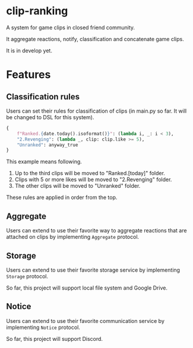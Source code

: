 # clip-ranking

A system for game clips in closed friend community.

It aggregate reactions, notify, classification and concatenate game clips.

It is in develop yet.

# Features

## Classification rules

Users can set their rules for classification of clips (in main.py so far. It will be changed to DSL for this system).

```py
{
    f"Ranked.{date.today().isoformat()}": (lambda i, _: i < 3),
    "2.Revenging": (lambda _, clip: clip.like >= 5),
    "Unranked": anyway_true
}
```

This example means following.

1. Up to the third clips will be moved to "Ranked.[today]" folder.
2. Clips with 5 or more likes will be moved to "2.Revenging" folder.
3. The other clips will be moved to "Unranked" folder.

These rules are applied in order from the top.

## Aggregate

Users can extend to use their favorite way to aggregate reactions that are attached on clips by implementing `Aggregate` protocol.

## Storage

Users can extend to use their favorite storage service by implementing `Storage` protocol.

So far, this project will support local file system and Google Drive.

## Notice

Users can extend to use their favorite communication service by implementing `Notice` protocol.

So far, this project will support Discord.
